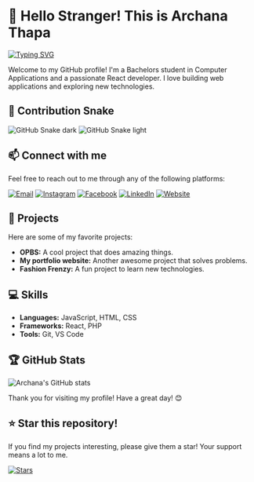 # 👋 Hello Stranger! This is Archana Thapa

[![Typing SVG](https://readme-typing-svg.herokuapp.com?color=%2336BCF7&lines=React+Developer;BCA+Student;Tech+Enthusiast)](https://git.io/typing-svg)

Welcome to my GitHub profile! I'm a Bachelors student in Computer Applications and a passionate React developer. I love building web applications and exploring new technologies.

## 🐍 Contribution Snake

![GitHub Snake dark](https://github.com/ArchanaThapa/ArchanaThapa/blob/output/github-contribution-grid-snake-dark.svg#gh-dark-mode-only)
![GitHub Snake light](https://github.com/ArchanaThapa/ArchanaThapa/blob/output/github-contribution-grid-snake.svg#gh-light-mode-only)

## 📫 Connect with me

Feel free to reach out to me through any of the following platforms:

[![Email](https://img.shields.io/badge/Email-D14836?style=for-the-badge&logo=gmail&logoColor=white)](mailto:archanathapa2468@gmail.com)
[![Instagram](https://img.shields.io/badge/Instagram-E4405F?style=for-the-badge&logo=instagram&logoColor=white)](https://www.instagram.com/archanath_142/)
[![Facebook](https://img.shields.io/badge/Facebook-1877F2?style=for-the-badge&logo=facebook&logoColor=white)](https://www.facebook.com/profile.php?id=100077255962580)
[![LinkedIn](https://img.shields.io/badge/LinkedIn-0A66C2?style=for-the-badge&logo=linkedin&logoColor=white)](https://www.linkedin.com/in/archuthapa)
[![Website](https://img.shields.io/badge/Website-4285F4?style=for-the-badge&logo=google-chrome&logoColor=white)](https://archuthapa.pages.dev/)

## 🌟 Projects

Here are some of my favorite projects:

- **OPBS:** A cool project that does amazing things.
- **My portfolio website:** Another awesome project that solves problems.
- **Fashion Frenzy:** A fun project to learn new technologies.

## 💻 Skills

- **Languages:** JavaScript, HTML, CSS
- **Frameworks:** React, PHP
- **Tools:** Git, VS Code

## 🏆 GitHub Stats

![Archana's GitHub stats](https://github-readme-stats.vercel.app/api?username=ArchanaThapa&show_icons=true&theme=radical)

Thank you for visiting my profile! Have a great day! 😊

## ⭐ Star this repository!

If you find my projects interesting, please give them a star! Your support means a lot to me.

[![Stars](https://img.shields.io/github/stars/ArchanaThapa/ArchanaThapa?style=social)](https://github.com/ArchanaThapa)

